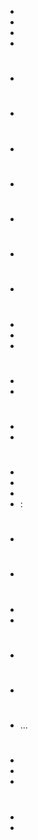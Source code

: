 - 
- 
- 
- 

# 

- 

# 

- 

# 

- 

# 

- 

# 

- 

# 

- 

# 

- 

# 

- 
- 
- 

# 

- 
- 

# 

- 
- 

# 

- 
- 
- 
-  : 

# 

- 

# 

- 

# 

- 
- 

# 

- 

# 

- 

# 

- ...

# 

- 
- 
- 

# 

- 
- 
